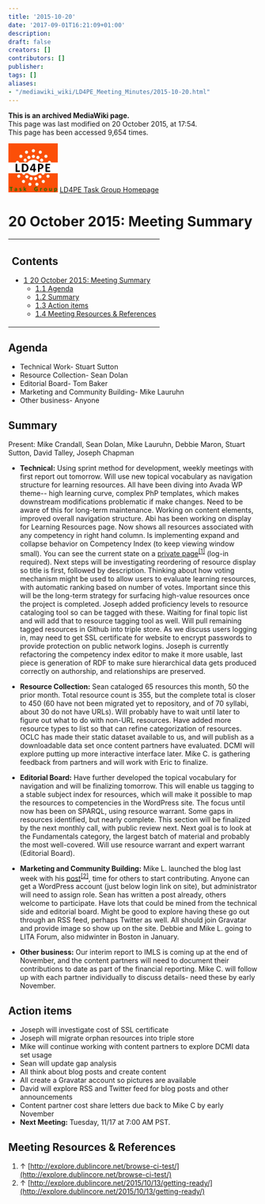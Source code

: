 ```yaml
---
title: '2015-10-20'
date: '2017-09-01T16:21:09+01:00'
description: 
draft: false
creators: []
contributors: []
publisher: 
tags: []
aliases:
- "/mediawiki_wiki/LD4PE_Meeting_Minutes/2015-10-20.html"
---
```


 **This is an archived MediaWiki page.**  
This page was last modified on 20 October 2015, at 17:54.  
This page has been accessed 9,654 times.

[<img alt="LD4PE logo" src="/mediawiki_wiki/images/Ld4pe.png" width="100" height="99">](/mediawiki_wiki/images/Ld4pe.png "LD4PE logo") [LD4PE Task Group Homepage](/mediawiki_wiki/Pet/ld4pe)

# 20 October 2015: Meeting Summary 
<table id="toc" class="toc">
  <tr>
    <td>
      <div id="toctitle">
        <h2>Contents</h2>
      </div>
      <ul>
        <li class="toclevel-1 tocsection-1">
          <a href="#20_October_2015:_Meeting_Summary"><span class="tocnumber">1</span> <span class="toctext">20 October 2015: Meeting Summary</span></a>
          <ul>
            <li class="toclevel-2 tocsection-2"><a href="#Agenda"><span class="tocnumber">1.1</span> <span class="toctext">Agenda</span></a></li>
            <li class="toclevel-2 tocsection-3"><a href="#Summary"><span class="tocnumber">1.2</span> <span class="toctext">Summary</span></a></li>
            <li class="toclevel-2 tocsection-4"><a href="#Action_items"><span class="tocnumber">1.3</span> <span class="toctext">Action items</span></a></li>
            <li class="toclevel-2 tocsection-5"><a href="#Meeting_Resources_.26_References"><span class="tocnumber">1.4</span> <span class="toctext">Meeting Resources &amp; References</span></a></li>
          </ul>
        </li>
      </ul>
    </td>
  </tr>
</table>


## Agenda 

- Technical Work- Stuart Sutton 
- Resource Collection- Sean Dolan
- Editorial Board- Tom Baker 
- Marketing and Community Building- Mike Lauruhn
- Other business- Anyone

## Summary 

Present: Mike Crandall, Sean Dolan, Mike Lauruhn, Debbie Maron, Stuart Sutton, David Talley, Joseph Chapman

- **Technical:** Using sprint method for development, weekly meetings with first report out tomorrow. Will use new topical vocabulary as navigation structure for learning resources. All have been diving into Avada WP theme-- high learning curve, complex PhP templates, which makes downstream modifications problematic if make changes. Need to be aware of this for long-term maintenance. Working on content elements, improved overall navigation structure. Abi has been working on display for Learning Resources page. Now shows all resources associated with any competency in right hand column. Is implementing expand and collapse behavior on Competency Index (to keep viewing window small). You can see the current state on a [private page](http://explore.dublincore.net/browse-ci-test/)<sup id="cite_ref-0" class="reference"><a href="#cite_note-0">[1]</a></sup> (log-in required). Next steps will be investigating reordering of resource display so title is first, followed by description. Thinking about how voting mechanism might be used to allow users to evaluate learning resources, with automatic ranking based on number of votes. Important since this will be the long-term strategy for surfacing high-value resources once the project is completed. Joseph added proficiency levels to resource cataloging tool so can be tagged with these. Waiting for final topic list and will add that to resource tagging tool as well. Will pull remaining tagged resources in Github into triple store. As we discuss users logging in, may need to get SSL certificate for website to encrypt passwords to provide protection on public network logins. Joseph is currently refactoring the competency index editor to make it more usable, last piece is generation of RDF to make sure hierarchical data gets produced correctly on authorship, and relationships are preserved.

- **Resource Collection:** Sean cataloged 65 resources this month, 50 the prior month. Total resource count is 355, but the complete total is closer to 450 (60 have not been migrated yet to repository, and of 70 syllabi, about 30 do not have URLs). Will probably have to wait until later to figure out what to do with non-URL resources. Have added more resource types to list so that can refine categorization of resources. OCLC has made their static dataset available to us, and will publish as a downloadable data set once content partners have evaluated. DCMI will explore putting up more interactive interface later. Mike C. is gathering feedback from partners and will work with Eric to finalize.

- **Editorial Board:** Have further developed the topical vocabulary for navigation and will be finalizing tomorrow. This will enable us tagging to a stable subject index for resources, which will make it possible to map the resources to competencies in the WordPress site. The focus until now has been on SPARQL, using resource warrant. Some gaps in resources identified, but nearly complete. This section will be finalized by the next monthly call, with public review next. Next goal is to look at the Fundamentals category, the largest batch of material and probably the most well-covered. Will use resource warrant and expert warrant (Editorial Board). 

- **Marketing and Community Building:** Mike L. launched the blog last week with his [post](http://explore.dublincore.net/2015/10/13/getting-ready/)<sup id="cite_ref-1" class="reference"><a href="#cite_note-1">[2]</a></sup>, time for others to start contributing. Anyone can get a WordPress account (just below login link on site), but administrator will need to assign role. Sean has written a post already, others welcome to participate. Have lots that could be mined from the technical side and editorial board. Might be good to explore having these go out through an RSS feed, perhaps Twitter as well. All should join Gravatar and provide image so show up on the site. Debbie and Mike L. going to LITA Forum, also midwinter in Boston in January. 

- **Other business:** Our interim report to IMLS is coming up at the end of November, and the content partners will need to document their contributions to date as part of the financial reporting. Mike C. will follow up with each partner individually to discuss details- need these by early November.

## Action items 

- Joseph will investigate cost of SSL certificate
- Joseph will migrate orphan resources into triple store
- Mike will continue working with content partners to explore DCMI data set usage
- Sean will update gap analysis
- All think about blog posts and create content
- All create a Gravatar account so pictures are available
- David will explore RSS and Twitter feed for blog posts and other announcements
- Content partner cost share letters due back to Mike C by early November
- **Next Meeting:** Tuesday, 11/17 at 7:00 AM PST.

## Meeting Resources & References 

1. ↑ [http://explore.dublincore.net/browse-ci-test/](http://explore.dublincore.net/browse-ci-test/)
2. ↑ [http://explore.dublincore.net/2015/10/13/getting-ready/](http://explore.dublincore.net/2015/10/13/getting-ready/)


